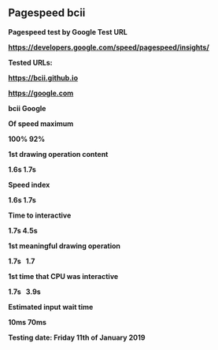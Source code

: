 ## Pagespeed bcii
<strong>Pagespeed test by Google<strong>
Test URL

https://developers.google.com/speed/pagespeed/insights/

Tested URLs:

https://bcii.github.io

https://google.com

bcii   Google

Of speed maximum

100%    92%

1st drawing operation content

1.6s   1.7s

Speed index

1.6s   1.7s

Time to interactive

1.7s   4.5s

1st meaningful drawing operation

1.7s   1.7

1st time that CPU was interactive

1.7s   3.9s

Estimated input wait time

10ms   70ms

Testing date: Friday 11th of January 2019
